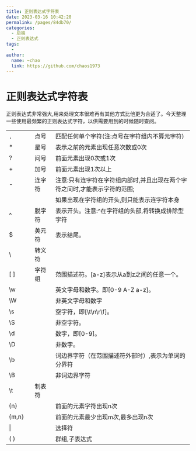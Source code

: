 ```yaml
---
title: 正则表达式字符表
date: 2023-03-16 10:42:20
permalink: /pages/84db70/
categories:
  - 后端
  - 正则表达式
tags:
  - 
author: 
  name: ~chao
  link: https://github.com/chaos1973 
---
```

# 正则表达式字符表

正则表达式非常强大,用来处理文本很难再有其他方式比他更为合适了。今天整理一些使用最频繁的正则表达式字符，以供需要用到的时候随时查阅。

<table cellpadding="0" cellspacing="0" width="860"><tbody><tr height="19" style="height:19px" class="firstRow"><td height="19" width="72" style="">．</td><td width="72" style="">点号</td><td width="716" style="">匹配任何单个字符(注:点号在字符组内不算元字符)</td></tr><tr height="19" style="height:19px"><td height="19" style="">*</td><td>星号</td><td>表示之前的元素出现任意次数或0次</td></tr><tr height="19" style="height:19px"><td height="19" style="">?</td><td>问号</td><td>前面元素出现0次或1次</td></tr><tr height="19" style="height:19px"><td height="19" style="">+</td><td>加号</td><td>前面元素出现1次以上</td></tr><tr height="19" style="height:19px"><td height="19" style="">-</td><td>连字符</td><td>注意:只有连字符在字符组内部时,并且出现在两个字符之间时,才能表示字符的范围;</td></tr><tr height="19" style="height:19px"><td height="19" style=""><br></td><td><br></td><td>如果出现在字符组的开头,则只能表示连字符本身</td></tr><tr height="19" style="height:19px"><td height="19" style="">^</td><td>脱字符</td><td>表示开头。注意:^在字符组的头部,将转换成排除型字符</td></tr><tr height="19" style="height:19px"><td height="19" style="">$</td><td>美元符</td><td>表示结尾。</td></tr><tr height="19" style="height:19px"><td height="19" style="">\</td><td>转义符</td><td><br></td></tr><tr height="19" style="height:19px"><td height="19" style="">[ ]</td><td>字符组</td><td>范围描述符。[a-z]表示从a到z之间的任意一个。</td></tr><tr height="19" style="height:19px"><td height="19" style="">\w</td><td><br></td><td>英文字母和数字。即[0-9 A-Z a-z]。</td></tr><tr height="19" style="height:19px"><td height="19" style="">\W</td><td><br></td><td>非英文字母和数字</td></tr><tr height="19" style="height:19px"><td height="19" style="">\s</td><td><br></td><td>空字符，即[\t\n\r\f]。</td></tr><tr height="19" style="height:19px"><td height="19" style="">\S&nbsp;</td><td><br></td><td>非空字符。</td></tr><tr height="19" style="height:19px"><td height="19" style="">\d</td><td><br></td><td>数字，即[0-9]。</td></tr><tr height="19" style="height:19px"><td height="19" style="">\D</td><td><br></td><td>非数字。</td></tr><tr height="19" style="height:19px"><td height="19" style="">\b</td><td><br></td><td>词边界字符（在范围描述符外部时）,表示为单词的分界符</td></tr><tr height="19" style="height:19px"><td height="19" style="">\B</td><td><br></td><td>非词边界字符</td></tr><tr height="19" style="height:19px"><td height="19" style="">\t</td><td>制表符</td><td><br></td></tr><tr height="19" style="height:19px"><td height="19" style="">{n}</td><td><br></td><td>前面的元素字符出现n次</td></tr><tr height="19" style="height:19px"><td height="19" style="">{m,n}</td><td><br></td><td>前面的元素最少出现m次,最多出现n次</td></tr><tr height="19" style="height:19px"><td height="19" style="">|</td><td><br></td><td>选择符</td></tr><tr height="19" style="height:19px"><td height="19" style="">( )</td><td><br></td><td>群组,子表达式</td></tr></tbody></table>
